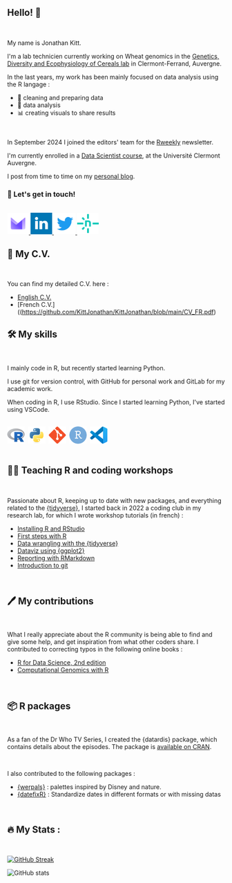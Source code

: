 ## Hello! 👋

<br>

My name is Jonathan Kitt.

I'm a lab technicien currently working on Wheat genomics in the [Genetics, Diversity and Ecophysiology of Cereals lab](https://eng-umr1095.clermont.hub.inrae.fr/) in Clermont-Ferrand, Auvergne.

In the last years, my work has been mainly focused on data analysis using the R langage : 

* 🧹 cleaning and preparing data
* 🔎 data analysis
* 📊 creating visuals to share results

<br>

In September 2024 I joined the editors' team for the [Rweekly](https://rweekly.org) newsletter.

I'm currently enrolled in a [Data Scientist course](https://www.uca.fr/formation/nos-formations/catalogue-des-formations/du-data-scientist), at the Université Clermont Auvergne.

I post from time to time on my [personal blog](https://jonathankitt.netlify.app/).
<br>

### 💬 Let's get in touch!

<br>

<a href="mailto:jonathan.kitt@proton.me">
  <img height="50px" src="https://github.com/KittJonathan/KittJonathan/blob/main/images/protonmail.svg"/>
</a>
<a href="https://www.linkedin.com/in/jonathan-kitt-aa57751a3/">
  <img height="50px" src="https://github.com/KittJonathan/KittJonathan/blob/main/images/linkedin.svg"/>
</a>
<a href="https://x.com/KittJonathan">
  <img height="50px" src="https://github.com/KittJonathan/KittJonathan/blob/main/images/twitter.svg"/>
</a>
<a href="https://jonathankitt.netlify.app/">
  <img height="50px" src="https://github.com/KittJonathan/KittJonathan/blob/main/images/netlify-color.svg"/>
</a>

<br>

## 📄 My C.V.

<br>

You can find my detailed C.V. here : 

- [English C.V.](https://github.com/KittJonathan/KittJonathan/blob/main/CV_EN.pdf)
- [French C.V.]((https://github.com/KittJonathan/KittJonathan/blob/main/CV_FR.pdf)


## 🛠️ My skills

<br>

I mainly code in R, but recently started learning Python. 

I use git for version control, with GitHub for personal work and GitLab for my academic work.

When coding in R, I use RStudio. Since I started learning Python, I've started using VSCode.

<br>

<div>
  <img src="https://github.com/devicons/devicon/blob/master/icons/r/r-original.svg" title="R" alt="R" width="40" height="40"/>&nbsp;
  <img src="https://github.com/devicons/devicon/blob/master/icons/python/python-original.svg" title="Python" alt="Python" width="40" height="40"/>&nbsp;
  <img src="https://github.com/devicons/devicon/blob/master/icons/git/git-original.svg" title="git" alt="git" width="40" height="40"/>&nbsp;
  <img src="https://github.com/devicons/devicon/blob/master/icons/rstudio/rstudio-original.svg" title="RStudio" alt="RStudio " width="40" height="40"/>&nbsp;
  <img src="https://github.com/devicons/devicon/blob/master/icons/vscode/vscode-original.svg"  title="VSCode" alt="VSCode" width="40" height="40"/>&nbsp;
</div>

<br>

## 👨‍🏫 Teaching R and coding workshops

<br>

Passionate about R, keeping up to date with new packages, and everything related to the [{tidyverse}](https://www.tidyverse.org/), I started back in 2022 a coding club in my research lab, for which I wrote workshop tutorials (in french) :

- [Installing R and RStudio](https://ateliers-codons.netlify.app/posts/01-installer-r-et-rstudio/)
- [First steps with R](https://ateliers-codons.netlify.app/posts/02-premiers-pas-avec-r/)
- [Data wrangling with the {tidyverse}](https://ateliers-codons.netlify.app/posts/03-introduction-tidyverse/)
- [Dataviz using {ggplot2}](https://ateliers-codons.netlify.app/posts/06-intro-ggplot/)
- [Reporting with RMarkdown](https://ateliers-codons.netlify.app/posts/04-rmarkdown/)
- [Introduction to git](https://ateliers-codons.netlify.app/posts/05-git/)

<br>

## 🖊️ My contributions

<br>

What I really appreciate about the R community is being able to find and give some help, and get inspiration from what other coders share.
I contributed to correcting typos in the following online books :

- [R for Data Science, 2nd edition](https://r4ds.hadley.nz/)
- [Computational Genomics with R](https://compgenomr.github.io/book/)

<br>

## 📦 R packages

<br>

As a fan of the Dr Who TV Series, I created the {datardis} package, which contains details about the episodes. The package is [available on CRAN](https://cran.r-project.org/web/packages/datardis/index.html).

<br>

I also contributed to the following packages :
- [{werpals}](https://github.com/sciencificity/werpals) : palettes inspired by Disney and nature.
- [{datefixR}](https://github.com/ropensci/datefixR) : Standardize dates in different formats or with missing datas

<br>

## :fire: My Stats :

<br>

[![GitHub Streak](http://github-readme-streak-stats.herokuapp.com?user=KittJonathan&theme=dark&theme=dark&exclude_days=Sun%2CSat&fire=B2FEFA&ring=B2FEFA&currStreakNum=B2FEFA&hide_border=true&background=45%2C000046%2C1CB5E0&dates=FFFFFF&currStreakLabel=FFFFFF)](https://git.io/streak-stats)

![GitHub stats](https://github-readme-stats.vercel.app/api?username=KittJonathan&theme=dark&show_icons=true&hide_border=true&bg_color=45%2C000046%2C1CB5E0&icon_color=B2FEFA&text_color=FFFFFF&hide_title=true&ring_color=B2FEFA)

